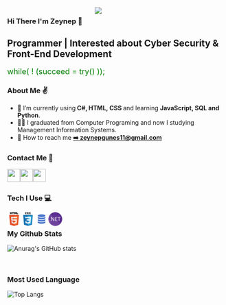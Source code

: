 <img src="https://media1.giphy.com/media/KmHueA88mFABT9GkkR/giphy.gif?cid=ecf05e478wf5eqex7qgs9jvdctyyemkjtankxveza57p4tb4&rid=giphy.gif&ct=g" align="right" width="300px">

### Hi There I'm Zeynep :dizzy:	
## Programmer | Interested about Cyber Security & Front-End Development

<font color="green" font size=4> while( ! (succeed = try() ));</font>

<!--<font color="green" font size=3> if(brain!=empty)<br/>
{ <br/>
        keepCoding(); <br/>
} <br/>
else <br/>{ <br/> 
        orderCoffee(); <br/>
}
</font> -->

### About Me ✌️

<ul dir="auto">
<li><g-emoji class="g-emoji" alias="rocket" fallback-src="https://github.githubassets.com/images/icons/emoji/unicode/1f680.png">🚀</g-emoji></g-emoji> I’m currently using<strong> C#, HTML, CSS </strong>and learning <strong> JavaScript, SQL and Python</strong>.</li>
<li><g-emoji class="g-emoji" alias="woman_technologist" fallback-src="https://github.githubassets.com/images/icons/emoji/unicode/1f469-1f4bb.png">👩&zwj;💻</g-emoji></g-emoji> I graduated from Computer Programing and now I studying Management Information Systems.</li>
<li><g-emoji class="g-emoji" alias="call_me_hand" fallback-src="https://github.githubassets.com/images/icons/emoji/unicode/1f919.png">🤙</g-emoji> How to reach me  <strong><a href="mailto:zeynepgunes11@gmail.com"> <g-emoji class="g-emoji" alias="arrow_right" fallback-src="https://github.githubassets.com/images/icons/emoji/unicode/27a1.png">➡️</g-emoji> zeynepgunes11@gmail.com</a></strong></li>
</ul>

### Contact Me 📱

<a href="https://www.linkedin.com/in/zeynepgunes/" target="blank"><img align="left" src="https://unpkg.com/simple-icons@v7/icons/linkedin.svg" height="30" width="30" /></a>
<a href="mailto:zeynepgunes11@gmail.com" target="blank"><img align="left" src="https://unpkg.com/simple-icons@v7/icons/gmail.svg" height="30" width="30" /></a>
<a href="https://medium.com/@zeynepgunes11" target="blank"><img align="left" src="https://unpkg.com/simple-icons@v7/icons/medium.svg" height="30" width="30" /></a>

 
<br/>
<br/>

### Tech I Use 💻

<img src="https://raw.githubusercontent.com/github/explore/80688e429a7d4ef2fca1e82350fe8e3517d3494d/topics/html/html.png" width="32" align="left">
<img src="https://raw.githubusercontent.com/github/explore/80688e429a7d4ef2fca1e82350fe8e3517d3494d/topics/css/css.png" width="32" align="left">
<img src="https://raw.githubusercontent.com/github/explore/80688e429a7d4ef2fca1e82350fe8e3517d3494d/topics/sql/sql.png" width="32" align="left">
<img src="https://raw.githubusercontent.com/github/explore/80688e429a7d4ef2fca1e82350fe8e3517d3494d/topics/dotnet/dotnet.png" width="32" align="left">

<br/>

### My Github Stats
![Anurag's GitHub stats](https://github-readme-stats.vercel.app/api?username=zgunes&show_icons=true&theme=dark)

<br/>


### Most Used Language
![Top Langs](https://github-readme-stats.vercel.app/api/top-langs/?username=zgunes&layout=compact&theme=dark)




